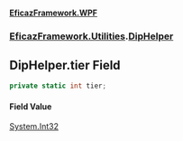 #### [EficazFramework.WPF](EficazFrameworkWPF.md 'EficazFramework WPF')
### [EficazFramework.Utilities](EficazFrameworkWPF.md#EficazFramework.Utilities 'EficazFramework.Utilities').[DipHelper](EficazFramework.Utilities/DipHelper.md 'EficazFramework.Utilities.DipHelper')

## DipHelper.tier Field

```csharp
private static int tier;
```

#### Field Value
[System.Int32](https://docs.microsoft.com/en-us/dotnet/api/System.Int32 'System.Int32')